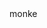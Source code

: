 <div id="header" align="center>
  <img src="https://i.gifer.com/1Et.gif" width="100">monke</img>
 </div>
